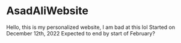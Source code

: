 # AsadAliWebsite
Hello, this is my personalized website, I am bad at this lol
Started on December 12th, 2022
Expected to end by start of February?

